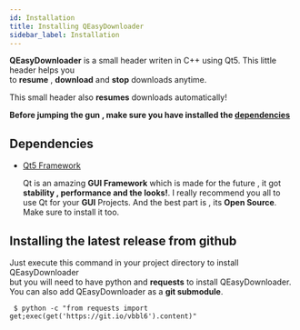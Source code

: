 ```yaml
---
id: Installation
title: Installing QEasyDownloader
sidebar_label: Installation
---
```


**QEasyDownloader** is a small header writen in C++ using Qt5. This little header helps you   
to **resume** , **download** and **stop** downloads anytime.   

This small header also **resumes** downloads automatically!

**Before jumping the gun , make sure you have installed the [dependencies](#dependencies)**

## Dependencies

* [Qt5 Framework](https://qt.io)
	
	Qt is an amazing **GUI Framework** which is made for the future , it got   
	**stability , performance and the looks!**. I really recommend you all to   
	use Qt for your **GUI** Projects. And the best part is , its **Open Source**.   
	Make sure to install it too.


## Installing the latest release from github

Just execute this command in your project directory to install QEasyDownloader   
but you will need to have python and **requests** to install QEasyDownloader.
You can also add QEasyDownloader as a **git submodule**.

```
 $ python -c "from requests import get;exec(get('https://git.io/vbbl6').content)"
```
